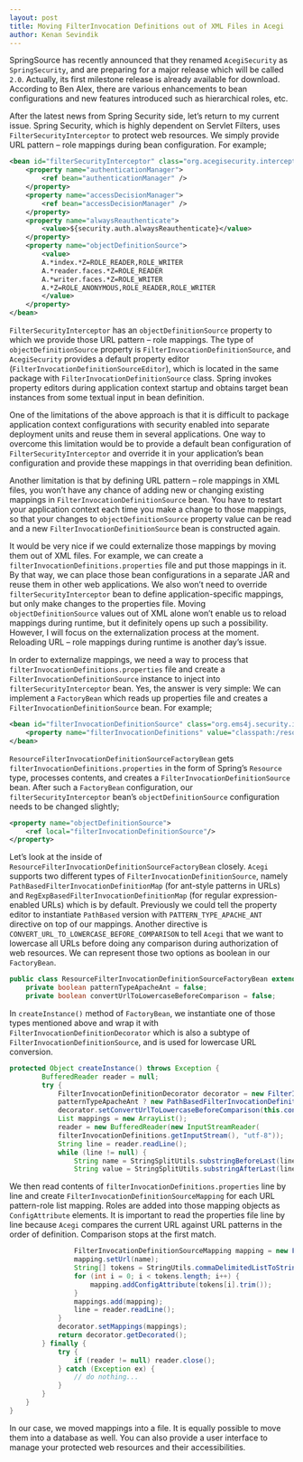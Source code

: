 ```yaml
---
layout: post
title: Moving FilterInvocation Definitions out of XML Files in Acegi
author: Kenan Sevindik
---
```


SpringSource has recently announced that they renamed `AcegiSecurity` as `SpringSecurity`, and are preparing for a major 
release which will be called `2.0`. Actually, its first milestone release is already available for download. According 
to Ben Alex, there are various enhancements to bean configurations and new features introduced such as hierarchical 
roles, etc.

After the latest news from Spring Security side, let’s return to my current issue. Spring Security, which is highly 
dependent on Servlet Filters, uses `FilterSecurityInterceptor` to protect web resources. We simply provide URL 
pattern – role mappings during bean configuration. For example;

```xml
<bean id="filterSecurityInterceptor" class="org.acegisecurity.intercept.web.FilterSecurityInterceptor">
    <property name="authenticationManager">
        <ref bean="authenticationManager" />
    </property>
    <property name="accessDecisionManager">
        <ref bean="accessDecisionManager" />
    </property>
    <property name="alwaysReauthenticate">
        <value>${security.auth.alwaysReauthenticate}</value>
    </property>
    <property name="objectDefinitionSource">
        <value>
        A.*index.*Z=ROLE_READER,ROLE_WRITER
        A.*reader.faces.*Z=ROLE_READER
        A.*writer.faces.*Z=ROLE_WRITER
        A.*Z=ROLE_ANONYMOUS,ROLE_READER,ROLE_WRITER
        </value>
    </property>
</bean>
```

`FilterSecurityInterceptor` has an `objectDefinitionSource` property to which we provide those URL pattern – role mappings. 
The type of `objectDefinitionSource` property is `FilterInvocationDefinitionSource`, and `AcegiSecurity` provides a default 
property editor (`FilterInvocationDefinitionSourceEditor`), which is located in the same package with 
`FilterInvocationDefinitionSource` class. Spring invokes property editors during application context startup and obtains 
target bean instances from some textual input in bean definition.

One of the limitations of the above approach is that it is difficult to package application context configurations with 
security enabled into separate deployment units and reuse them in several applications. One way to overcome this limitation 
would be to provide a default bean configuration of `FilterSecurityInterceptor` and override it in your application’s 
bean configuration and provide these mappings in that overriding bean definition.

Another limitation is that by defining URL pattern – role mappings in XML files, you won’t have any chance of adding new 
or changing existing mappings in `FilterInvocationDefinitionSource` bean. You have to restart your application context 
each time you make a change to those mappings, so that your changes to `objectDefinitionSource` property value can be 
read and a new `FilterInvocationDefinitionSource` bean is constructed again.

It would be very nice if we could externalize those mappings by moving them out of XML files. For example, we can create 
a `filterInvocationDefinitions.properties` file and put those mappings in it. By that way, we can place those bean 
configurations in a separate JAR and reuse them in other web applications. We also won’t need to override 
`filterSecurityInterceptor` bean to define application-specific mappings, but only make changes to the properties file. 
Moving `objectDefinitionSource` values out of XML alone won’t enable us to reload mappings during runtime, but it 
definitely opens up such a possibility. However, I will focus on the externalization process at the moment. Reloading 
URL – role mappings during runtime is another day’s issue.

In order to externalize mappings, we need a way to process that `filterInvocationDefinitions.properties` file and create 
a `FilterInvocationDefinitionSource` instance to inject into `filterSecurityInterceptor` bean. Yes, the answer is very 
simple: We can implement a `FactoryBean` which reads up properties file and creates a `FilterInvocationDefinitionSource` 
bean. For example;

```xml
<bean id="filterInvocationDefinitionSource" class="org.ems4j.security.intercept.web.ResourceFilterInvocationDefinitionSourceFactoryBean">
    <property name="filterInvocationDefinitions" value="classpath:/resources/filterInvocationDefinitions.properties" />
</bean>
```

`ResourceFilterInvocationDefinitionSourceFactoryBean` gets `filterInvocationDefinitions.properties` in the form of 
Spring’s `Resource` type, processes contents, and creates a `FilterInvocationDefinitionSource` bean. After such a 
`FactoryBean` configuration, our `filterSecurityInterceptor` bean’s `objectDefinitionSource` configuration needs to be 
changed slightly;

```xml
<property name="objectDefinitionSource">
    <ref local="filterInvocationDefinitionSource"/>
</property>
```

Let’s look at the inside of `ResourceFilterInvocationDefinitionSourceFactoryBean` closely. `Acegi` supports two different 
types of `FilterInvocationDefinitionSource`, namely `PathBasedFilterInvocationDefinitionMap` (for ant-style patterns in 
URLs) and `RegExpBasedFilterInvocationDefinitionMap` (for regular expression-enabled URLs) which is by default. Previously 
we could tell the property editor to instantiate `PathBased` version with `PATTERN_TYPE_APACHE_ANT` directive on top of 
our mappings. Another directive is `CONVERT_URL_TO_LOWERCASE_BEFORE_COMPARISON` to tell `Acegi` that we want to lowercase 
all URLs before doing any comparison during authorization of web resources. We can represent those two options as boolean 
in our `FactoryBean`.

```java
public class ResourceFilterInvocationDefinitionSourceFactoryBean extends AbstractFactoryBean {
	private boolean patternTypeApacheAnt = false;
	private boolean convertUrlToLowercaseBeforeComparison = false;
```

In `createInstance()` method of `FactoryBean`, we instantiate one of those types mentioned above and wrap it with 
`FilterInvocationDefinitionDecorator` which is also a subtype of `FilterInvocationDefinitionSource`, and is used for 
lowercase URL conversion.

```java
protected Object createInstance() throws Exception {
		BufferedReader reader = null;
		try {
			FilterInvocationDefinitionDecorator decorator = new FilterInvocationDefinitionDecorator(
			patternTypeApacheAnt ? new PathBasedFilterInvocationDefinitionMap() : new RegExpBasedFilterInvocationDefinitionMap());
			decorator.setConvertUrlToLowercaseBeforeComparison(this.convertUrlToLowercaseBeforeComparison);
			List mappings = new ArrayList();
			reader = new BufferedReader(new InputStreamReader(
			filterInvocationDefinitions.getInputStream(), "utf-8"));
			String line = reader.readLine();
			while (line != null) {
				String name = StringSplitUtils.substringBeforeLast(line, "=");
				String value = StringSplitUtils.substringAfterLast(line, "=");
```

We then read contents of `filterInvocationDefinitions.properties` line by line and create `FilterInvocationDefinitionSourceMapping` 
for each URL pattern-role list mapping. Roles are added into those mapping objects as `ConfigAttribute` elements.
It is important to read the properties file line by line because `Acegi` compares the current URL against URL patterns in 
the order of definition. Comparison stops at the first match.

```java
                FilterInvocationDefinitionSourceMapping mapping = new FilterInvocationDefinitionSourceMapping();
				mapping.setUrl(name);
				String[] tokens = StringUtils.commaDelimitedListToStringArray(value);
				for (int i = 0; i < tokens.length; i++) {
					mapping.addConfigAttribute(tokens[i].trim());
				}
				mappings.add(mapping);
				line = reader.readLine();
			}
			decorator.setMappings(mappings);
			return decorator.getDecorated();
		} finally {
			try {
				if (reader != null) reader.close();
			} catch (Exception ex) {
				// do nothing...
			}
		}
	}
}
```

In our case, we moved mappings into a file. It is equally possible to move them into a database as well. You can also 
provide a user interface to manage your protected web resources and their accessibilities.
